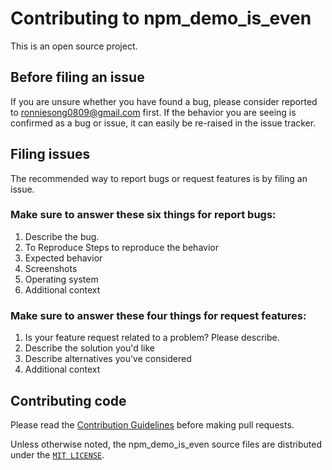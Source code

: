# Contributing to npm_demo_is_even

This is an open source project.

## Before filing an issue

If you are unsure whether you have found a bug, please consider reported to [ronniesong0809@gmail.com](mailto:ronniesong0809@gmail.com) first. If
the behavior you are seeing is confirmed as a bug or issue, it can easily be re-raised in the issue tracker.

## Filing issues

The recommended way to report bugs or request features is by filing an issue.

### Make sure to answer these six things for report bugs:

1. Describe the bug.
2. To Reproduce Steps to reproduce the behavior
3. Expected behavior
4. Screenshots
5. Operating system
6. Additional context

### Make sure to answer these four things for request features:

1. Is your feature request related to a problem? Please describe.
2. Describe the solution you'd like
3. Describe alternatives you've considered
4. Additional context

## Contributing code

Please read the [Contribution Guidelines](https://github.com/ronniesong0809/npm_demo_is_even/.github/contribute.html) before making pull requests.

Unless otherwise noted, the npm_demo_is_even source files are distributed under the [`MIT LICENSE`](https://github.com/ronniesong0809/npm_demo_is_even/blob/master/LICENSE).

